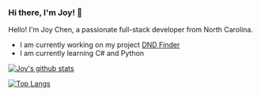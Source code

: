 ### Hi there, I'm Joy! 👋

<!--
**joychen5069/joychen5069** is a ✨ _special_ ✨ repository because its `README.md` (this file) appears on your GitHub profile.

Here are some ideas to get you started:

- 🔭 I’m currently working on ...
- 🌱 I’m currently learning ...
- 👯 I’m looking to collaborate on ...
- 🤔 I’m looking for help with ...
- 💬 Ask me about ...
- 📫 How to reach me: ...
- 😄 Pronouns: ...
- ⚡ Fun fact: ...
-->

Hello! I'm Joy Chen, a passionate full-stack developer from North Carolina.
 * I am currently working on my project [DND Finder](https://github.com/joychen5069/DnDFinder)
 * I am currently learning C# and Python

[![Joy's github stats](https://github-readme-stats.vercel.app/api?username=joychen5069&show_icons=true&theme=blue-green)](https://github.com/joychen5069/github-readme-stats)

[![Top Langs](https://github-readme-stats.vercel.app/api/top-langs/?username=joychen5069&layout=compact&theme=blue-green)](https://github.com/joychen5069/github-readme-stats)
